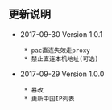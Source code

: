 ## 更新说明

- 2017-09-30 Version 1.0.1

       * pac直连失效走proxy
       * 禁止直连本机地址(可选)

- 2017-09-29 Version 1.0.0

       * 暴改
       * 更新中国IP列表

